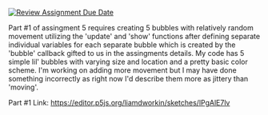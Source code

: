 [![Review Assignment Due Date](https://classroom.github.com/assets/deadline-readme-button-24ddc0f5d75046c5622901739e7c5dd533143b0c8e959d652212380cedb1ea36.svg)](https://classroom.github.com/a/pJv4oXRo)

Part #1 of assingment 5 requires creating 5 bubbles with relatively random movement utilizing the 'update' and 'show' functions after defining separate individual
variables for each separate bubble which is created by the 'bubble' callback gifted to us in the assingments details. My code has 5 simple lil' bubbles with 
varying size and location and a pretty basic color scheme. I'm working on adding more movement but I may have done something incorrectly as right now I'd describe
them more as jittery than 'moving'. 

Part #1 Link: https://editor.p5js.org/liamdworkin/sketches/lPgAlE7lv
